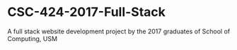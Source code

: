 # CSC-424-2017-Full-Stack
A full stack website development project by the 2017 graduates of School of Computing, USM
